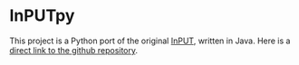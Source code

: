 # InPUTpy

This project is a Python port of the original [InPUT](http://feldob.github.io/InPUT), written in Java. Here is a [direct link to the github repository](https://github.com/feldob/InPUT).
